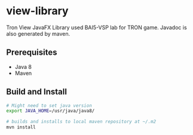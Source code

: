 # view-library
Tron View JavaFX Library used BAI5-VSP lab for TRON game.
Javadoc is also generated by maven.

## Prerequisites
- Java 8
- Maven

## Build and Install

```bash
# Might need to set java version
export JAVA_HOME=/usr/java/java8/

# builds and installs to local maven repository at ~/.m2
mvn install
```
